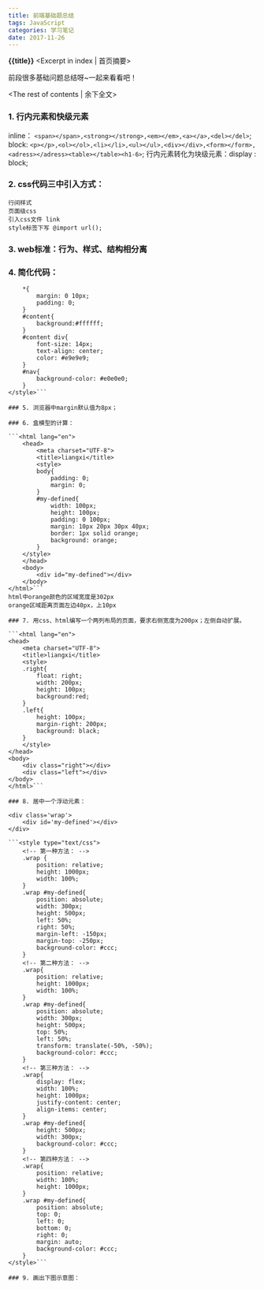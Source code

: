 ```yaml
---
title: 前端基础题总结
tags: JavaScript
categories: 学习笔记
date: 2017-11-26
---
```

**{{title}}** <Excerpt in index | 首页摘要>

前段很多基础问题总结呀~一起来看看吧！
<!-- more -->
<The rest of contents | 余下全文>

### 1. 行内元素和快级元素
inline： `<span></span>,<strong></strong>,<em></em>,<a></a>,<del></del>`;
block:  `<p></p>,<ol></ol>,<li></li>,<ul></ul>,<div></div>,<form></form>,<adress></adress><table></table><h1-6>`;
行内元素转化为块级元素：display : block;

### 2. css代码三中引入方式：
	行间样式
	页面级css
	引入css文件 link
	style标签下写 @import url();

### 3. web标准：行为、样式、结构相分离

### 4. 简化代码：

```<style type="text/css">
	*{
		margin: 0 10px;
		padding: 0;
	}
	#content{
		background:#ffffff;
	}
	#content div{
		font-size: 14px;
		text-align: center;
		color: #e9e9e9;
	}
	#nav{
		background-color: #e0e0e0;
	}
</style>```

### 5. 浏览器中margin默认值为8px；

### 6. 盒模型的计算：

```<html lang="en">
	<head>
		<meta charset="UTF-8">
		<title>liangxi</title>
		<style>
		body{
			padding: 0;
			margin: 0;
		}
		#my-defined{
			width: 100px;
			height: 100px;
			padding: 0 100px;
			margin: 10px 20px 30px 40px;
			border: 1px solid orange;
			background: orange;
		}
	</style>
	</head>
	<body>
		<div id="my-defined"></div>
	</body>
</html>```
html中orange颜色的区域宽度是302px
orange区域距离页面左边40px，上10px

### 7. 用css、html编写一个两列布局的页面，要求右侧宽度为200px；左侧自动扩展。

```<html lang="en">
<head>
	<meta charset="UTF-8">
	<title>liangxi</title>
	<style>
	.right{
		float: right;
		width: 200px;
		height: 100px;
		background:red; 
	}
	.left{
		height: 100px;
		margin-right: 200px;
		background: black;
	}
	</style>
</head>
<body>
	<div class="right"></div>
	<div class="left"></div>
</body>
</html>```

### 8. 居中一个浮动元素：

<div class='wrap'>
	<div id='my-defined'></div>
</div>

```<style type="text/css">
	<!-- 第一种方法： -->
	.wrap {
		position: relative;
		height: 1000px;
		width: 100%;
	}
	.wrap #my-defined{
		position: absolute;
		width: 300px;
		height: 500px;
		left: 50%;
		right: 50%;
		margin-left: -150px;
		margin-top: -250px;
		background-color: #ccc;
	}
	<!-- 第二种方法： -->
	.wrap{
		position: relative;
		height: 1000px;
		width: 100%;
	}
	.wrap #my-defined{
		position: absolute;
		width: 300px;
		height: 500px;
		top: 50%;
		left: 50%;
		transform: translate(-50%, -50%);
		background-color: #ccc;
	}
	<!-- 第三种方法： -->
	.wrap{
		display: flex;
		width: 100%;
		height: 1000px;
		justify-content: center;
		align-items: center;
	}
	.wrap #my-defined{
		height: 500px;
		width: 300px;
		background-color: #ccc;		
	}
	<!-- 第四种方法： -->
	.wrap{
		position: relative;
		width: 100%;
		height: 1000px;
	}
	.wrap #my-defined{
		position: absolute;
		top: 0;
		left: 0;
		bottom: 0;
		right: 0;
		margin: auto;
		background-color: #ccc;
	}
</style>```

### 9. 画出下图示意图：

```
<html lang="en">
	<head>
		<meta charset="UTF-8">
		<title>liangxi</title>
		<style>
			#page{
				width: 520px;
			}
			.nav{
				width:200px;
				float: right;
				background: orange;
			}
			.main{
				width: 200px;
				float: left;
				padding-left: 110px;
				background: black;
			}
			.sub{
				width: 100px;
				float: left;
				margin:10px 0 10px -100px;
			}
			.nav,.sub{
				border: 10px deshed #000;
				height: 300px;
				background: orange;

			}
			.sub{
				height: 280px;
			}
		</style>
	</head>
	<body>
		<div id="page">
			<div class="main"><div class="sub"></div></div>
			<div class="nav"></div>
		</div>
	</body>
</html>
```

### 10. form表单中method属性值及其区别：
	GET 使用URL 或Cookie 传参，而POST将数据，放在BODY中。
	GET 的URL会有长度上的限制， POST可以传输很多数据。
	POST比GET安全。
但其实HTTP协议里没有规定POST数据就要放在BODY里， 也没有要求GET数据就一定要放在URL中而不能放在BODY中。
HTTP协议对GET和POST 都没有对数据的长度进行限制，两方面原因造成数据限制的原因
	早起浏览器会对URL长度进行限制（浏览器URL输入框）
	浏览器会对Content-length进行限制，这是为了服务器安全和稳定。

### 11. 去掉ul>li结构中前面的圆点，并且解决li前面的空余

```
<html lang="en">
<head>
	<meta charset="UTF-8">
	<title>liangxi</title>
	<style>
			ul {
			height: 100px;
			padding: 0;
			list-style: none;
			border: 1px solid black;
		}
	</style>
</head>
<body>
	<ul><li></li></ul>
</body>
</html>
```

### 12. JavaScript中typeof可能返回的结果：number,string,boolean,object,undefined,function,symbol;

### 13. 已知数组var arr = ["goole","microsoft","oracle","阿里"，"freewheel","IBM","爱立信"，"百度"，"企鹅"，"美团"，"去哪儿"，"58同城"，"新浪"，"搜狐"，"大众点评"，"360","汽车之家"，"巨人网络"，"携程"，"4399","凤凰网"，"人民网"]，亲们，如果你想进前十的公司，请用效率最高的方法将此数组按照顺序链接成字符。

`<script type="text/javascript">
	var arr = ["goole","microsoft","oracle","阿里","freewheel","IBM","爱立信","百度","企鹅","美团","去哪儿","58同城","新浪","搜狐","大众点评","360","汽车之家","巨人网络","携程","4399","凤凰网","人民网"];
	console.log(arr.join(','));
</script>`

### 14. 写出html、css、JavaScript注释代码形式：
	html：<!--   -->
	css:/*   */
	js://

### 15. 编写一段JavaScript脚生成下面这段DOM结构。

`<div class="exmple">
	<p class="slogan">成哥，你最帅!</p>
</div>`

JS代码如下：

`<script type="text/javascript">
	var $Div = document.createElement('div');
	var $P = document.createElement('p');
	$Div.className = "exmple";
	$P.className = "slogan";
	$Div.appendChild($P);
	document.body.appendChild($div);
	$P.innerHTML = "成哥，你最帅！";
</script>`

### 16. 为html元素绑定一个事件，如点击事件。写出兼容各个浏览器的事件绑定方法。

`<script type="text/javascript">
	<!-- 兼容各个浏览器的绑定事件： -->
	function addEvent(elem, type, handle){
		if(elem.addEventListener){
			elem.addEventListener(type, handle, false);
		}else if (elem.attachEvent) {
			elem['temp' + type + handle] = handle;
			elem[type + handle]= function (){
				elem['temp' + type + handle].call(elem);
			};
			elem.attachEvent('on' + type, elem[type + handle])
		}else{
			elem['on'+type]=handle;
		}
	}
	<!-- 兼容各个浏览器的一处绑定事件： -->
	function removeEvent(elem, type, handle){
		if(elem.removeEventListener) {
			elem.removeEventListener(type, handle, false);
		}else if(elem.detachEvent) {
			elem.datachEvent(‘on’ + type, elem[type + handle]);
		}else {
			elem[‘on’ + type] = null; //  elem[‘on’ + type] = false;
		}
	}
</script>`

第二种方法：

`<script type="text/javascript">
	function addEvent(elem, type, handle){
		if(elem.addEventListener){
			elem.addEventListener(type, handle, false);
		}else if (elem.attachEvent) {
			elem[handle.name] = function () {
				handle.call(elem);
			};
			elem.attachEvent('on' + type, elem[handle.name]);
		}else{
			elem['on'+type]=handle;
		}
	}
	<!-- 兼容各个浏览器的移除绑定事件： -->
	function removeEvent(elem, type, handle){
		if(elem.removeEventListener) {
			elem.removeEventListener(type, handle, false);
		}else if(elem.detachEvent) {
			elem.datachEvent(‘on’ + type, elem[handle.name]);
		}else {
			elem[‘on’ + type] = null; //  elem[‘on’ + type] = false;
		}
	}
</script>`

### 17. Call,apply:作用都是改变this指向；
区别：传参的方式不同，call直接传，apply利用数组的形式传参；

### 18. 封装ajax,向服务器异步发送数据；

`<script type="text/javascript">
	function ajax(method, url, flag, callback, data){
		var xhr = null;
		if(window.XMLHttpRequest){
			xhr = new window.XMLHttpRequest();
		}else{
			xhr = new ActiveXObject('Mirosoft.XMLHTTP');
		}
		var method = method.toUpperCase();  //对应的是toLowerCase()方法;
		if(method === 'GET'){
			xhr.open('GET', url + '?' + data, flag);
			xhr.send();
		}else if(method === 'POST'){
			xhr.open('POST', url, flag);
			xhr.setRequestHeader('content-type', 'application/x-www-form-urlencoded');
			xhr.send(data);
		}
		xhr.onreadystatechange = function (){
			if(xhr.readyState === 4){
				if(xhr.status === 200){
					callback(xhr.responseText); 
				}
			}
		}
	}
</script>`

### 19. 数组去重 eg：var arr = ['a','b',234,23,'a','b',3,1,234];
第一种方法：

`<script type="text/javascript">
	Array.prototype.unique = function () {
	 var arr = [],
	    obj = {},
	    len = this.length;
	    for(var i = 0;i < len;i++){
	    	if(!obj[this[i]]){
	    		obj[this[i]] = "11";
	    		arr.push(this[i]);
	    	}
	    }
	    return arr;
}
	var arr = [1,1,2,2,2,3,3,33,4,4,5,45,45,];
	[].unique(arr);    --> 结果为：[1，2，3，33，4，5，45]
</script>`
第二种方法：
`<script type="text/javascript">
	Array.prototype.unique = function (arr) {
		return new Set(arr);
	}
	var arr = [1,1,2,2,2,3,3,33,4,4,5,45,45,];
	[].unique(arr);    --> 结果为：[1，2，3，33，4，5，45]
</script>`
第三种方法：
`<script type="text/javascript">
	Array.prototype.unique = function (arr) {
		var temp = [], len = arr.length;
		for(let i = 0; i < len; i++) {
			if(temp.indexOf(arr[i]) === -1) {
				temp.push(arr[i]);
			}
		}
		return temp;
	}
	var arr = [1,1,2,2,2,3,3,33,4,4,5,45,45,];
	[].unique(arr);    --> 结果为：[1，2，3，33，3，4，45]
</script>`
第四种方法：
`<script type="text/javascript">
	Array.prototype.unique = function (arr) {
		var temp = [], len = arr.length;
		for(let i = 0; i < len; i++) {
			if(arr.indexOf(arr[i]) === i) {
				temp.push(arr[i]);
			}
		}
		return temp;
	}
	var arr = [1,1,2,2,2,3,3,33,4,4,5,45,45,];
	[].unique(arr);    --> 结果为：[1，2，3，33，4，5，45]
</script>`
第五种方法：
`<script type="text/javascript">
	Array.prototype.unique = function (arr) {
		var temp = [],index = [], len = arr.length;
		for(let i = 0; i < len; i++) {
			for(let j = i + 1; j < len; j++) {
				if(arr[i] === arr[j]) {
					i ++ ;
					j = i;
				}
			}
			temp.push(arr[i]);
			index.push(i);
		}
		console.log(index);
		return temp;
	}
	var arr = [1,1,2,2,2,3,3,33,4,4,5,45,45,];
	[].unique(arr);    --> 结果为：[1，2，3，33，4，5，45]
</script>`
### 20. 如今有个ul，如果有十亿个li；要求点击li触发事件，弹出对应li的内容

`<ul>
	<li></li>
</ul>`
`<script type="text/javascript">
	var oUl = document.getElementsByTagName('ul')[0];
	oUl.onclick = function  (e) {
		var event = e || window.event;
		var target = event.target || event.srcElement;
		console.log(target.innerHTML);
	}
</script>`

### 21. 阻止事件冒泡和事件默认时间

`<script type="text/javascript">
	<!-- //取消冒泡 -->
	function stopBubble(e) {
		if(e.stopPropagation){
			e.stopPropagation();
		}else{
			e.cancelBubble = true;
		}
	}     
	<!-- //阻止默认事件 -->
	function  cancelHandler(e){
		if(e.preventDefault){
			e.preventDefault();
		}else{
			e.returnValue = false;
		}
	}
</script>`

### 22. 什么是DOM：
DOM是操作css，html的一套编程接口；
DOM对象即为宿主对象，浏览器厂商定义的；
DOM定义了表示和修改文档所需的方法。
对html和xml编程接口不是css

### 23. 利用JavaScript取非行间样式，要求兼容性各个浏览器

`<script type="text/javascript">
	function getComputedStyle(obj,styleProp){
		if (window.getComputedStyle) {
			return window.getComputedStyle(obj,false)[styleProp];
		}else{
			return obj.currentStyle[styleProp];
		}
	}
</script>`

### 24. 运行test()和new test()的结果是什么：

`<script type="text/javascript">
	var a = 5;
	function test(){
		a=0;
		alert(a);
		alert(this.a);
		var a;
		alert(a);
	}
</script>`
结果是：0 5 0    ,    0 undefined 0

### 25. 有字符串"aaaaabbbccccddddeeefgaa",转换为连续不重复的字符串

`<script type="text/javascript">
	var str = "aaaaabbbccccddddeeefgaa";
	var reg = /(.)\1*/g;
	console.log(str.replace(reg,"$1"));
</script>`

### 26. 一串连续数字实现打点功能：100000000转换成：1.000.000.000

`<script type="text/javascript">
	var str = "1000000000";
	var reg = /(?=(\B)(\d{3})+$)/g;
	console.log(str.replace(reg,"."));
</script>`

### 27. 写出运算结果：

```<script type="text/javascript">
	alert(typeof(a))--undefined
	alert(typeof(undefined))--undefined
	alert(typeof(NaN))--number
	alert(typeof(null))--object

	var a = "123abc";
	alert(typeof(+a));--number
	alert(typeof(!!a));--boolean
	alert(typeof(a + ""));--string

	alert(1 == "1"); --true
	alert(NaN == NaN); --flase
	alert(NaN == undefined);--flase
	alert("11" + 11);--1111
	alert(1==="1")--flase
	alert(parseInt("123abc"))--123

	var num = 1232123.3456789;
	alert(num.toFixed(3));--1232123.346
	//toFixed只在number类型上可以用，保留几位有效数字，四舍五入

	// typeof(typeof(a))--string
</script>```

### 28. 打印当前年月时分秒

`<script type="text/javascript">
	var date = new Date();
  console.log(date.getFullYear + "年" + (date.getMonth() + 1) + "月" + date.getDate() + "日"+ date.getHours() + "时" + date.getMinutes() + "分" + date.getSeconds() + "秒");
</script>`

### 29. css中，font-size设置的是字体的高；单位是px，em是相对值。

### 30. 有html结构：
	
    `<div style="background-color:red;margin:0 0 100px 0;">123</div>
	<div style="background-color:red;margin:200px 0 0 0;">234</div>`

	他们之间的间距是：200px

### 31. 简单说说自定义构造函数创建对象的原理：
	在函数的最前面隐式的加上 this = {}；最后隐式的返回 return this；

### 32. 写出一种原型链实现继承的方式：圣杯模式

```<script type="text/javascript">

	var inherit =(function(){

	var F = function(){};
		return function(P,C){
			F.prototype = P.prototype;
			C.prototype = new F();
			C.prototype.constructor = C;
			C.prototype.uber = P.prototype;
		}
	}());
</script>```

### 33. 深度克隆：

`<script type="text/javascript">
	Array.prototype.deepClone = function (parent, child) {
      	 var child = {} || child;
      	 var toStr = Object.prototype.toString,
      	     arrStr = '[object Array]';
      	 for(var prop in parent){
      	 	if(parent.hasOwnProperty(prop)){
      	 		if(typeof(parent[prop]) === "object"){
                    child[prop] = (toStr.call(parent[prop]) === arrStr) ? []:
                    {};
                    deepClone(parent[prop], child[prop]);
      	 		}else{
      	 			child[prop] = parent[prop];
      	 		}
      	 	}
      	 }
      }
</script>`

### 34. 描述预编译过程：
	（1）创建AO对象；
	（2）找形参和变量声明，将变量和形参作为AO对象的属性名，值为undefined；
	（3）将实参和形参相统一；
	（4）在函数体里找函数声明，将函数声明作为AO对象的属性名，将函数体作为赋值对象赋予函数名。

### 35. 介绍js语言特点：
	单线程；脚本语言；解释性语言，解释一行执行一行；ECMA标注；弱数据类型语言；可以跨平台；

### 36. 介绍主流浏览器以及他们相应的内核，介绍浏览器分为哪几部分，内核呢？
	浏览器分为：shell与内核（js引擎，渲染引擎，其他）
  主流浏览器：IE（trident）；chrome（webkit/blink）；safari（webkit）；Firefox（Gecko）；Opera（presto）；

### 37. 简述js时间线的顺序：
	1、创建Document对象，开始解析web页面。document.readyState = 'loading'。
	2、遇到link外部css，创建线程加载，并继续解析文档。
	3、遇到script外部js，并且没有设置async、defer，浏览器加载，并阻塞，等待js加载完成并执行该脚本，然后继续解析文档。
	4、遇到script外部js，并且设置有async、defer，浏览器创建线程加载，并继续解析文档。对于async属性的脚本，脚本加载完成后立即执行。（异步禁止使用document.write()）
	5、遇到img等，先正常解析dom结构，然后浏览器异步加载src，并继续解析文档。
	6、当文档解析完成，document.readyState = 'interactive'。
	7、文档解析完成后（就是所有dom节点都解析完），所有设置有defer的脚本会按照顺序执行。（注意与async的不同,但同样禁止使用document.write()）;
	8、document对象触发DOMContentLoaded事件，这也标志着程序执行从同步脚本执行阶段，转化为事件驱动阶段。
	9、当所有async的脚本加载完成并执行后、img等加载完成后，document.readyState = 'complete'，window对象触发load事件。
	10、从此，以异步响应方式处理用户输入、网络事件等。

### 38. 异步加载js的几种方案：
	defer async
异步加载兼容性写法：

```<script type="text/javascript">
  function asyncLoaded (url,callback) {
      var script = document.createElement('script');
      script.type = "text/javascript";
      if (script.readySate) {
          script.onreadystatechange = function (){
              if (script.readySate == "complete" || script.readySate == "loaded") {
                  obj[callback]();
                  script.onreadystatechange = null ;
              }
          }
      }else{
          script.onload = function(){
              obj[callback]();
          }
      }
      script.src = url ;
      document.head.appendChild(script);
  }

</script>```

### 39. 打印结果：

`<script type="text/javascript">
	var a = (10*3-4/2 + 1)%2,
		b = 3;
	b %= a + 3;
	console.log(a++);
	console.log(--b);
</script>`

	结果：1   2

### 40. 使用原生js，addEventListener,给每个li元素绑定一个click事件，输出他们的顺序。

`<ul>
    <li>a</li>
    <li>a</li>
    <li>a</li>
    <li>a</li>
</ul>`

`<script type="text/javascript">
	var liCollection = document.getElementsByTagName('li'),
	len = liCollection.length;
	for (var i = 0; i < len; i++) {
		(function(j){
			liCollection[j].addEventListener('click',function(){
				console.log(j);
			}false);
		}(i))
	}
</script>`
### 41. 一个字符串由[a-z]组成，找出第一个只出现一次的字母

`<script type="text/javascript">
	Array.prototype.unique = function() {
	 var len = this.length,
	     obj = {},
	     arr = [];
	 for(var i = 0; i < len; i++){
	   if(!obj[this[i]]) {
	     obj[this[i]] = "1";
	     arr.push(this[i]);
	   }
	 }
	 return arr;
	}
	var str = "abaadf";
	var arr = str.split("");
	var arr1 = arr.unique();
	console.log(arr1[0]);
</script>`
### 42. 打印结果：

`<script type="text/javascript">
	var name = "222";
	var a = {
		name:"111",
		say:function(){
			console.log(this.name);
		}
	}
	var fun = a.say;
	fun();
	a.say();
	var b = {
		name:"333",
		say:function(fun){
			fun();
		}
	}
	b.say(a.say);
	b.say=a.say;
	b.say();
</script>`

结果： 222  111  222  333

### 43. 原始值

`<script type="text/javascript">
	var str = "你成哥很帅";
	str.length = 3;
	console.log(str);	
</script>`

执行结果为：你成哥很帅
原因：原始值不可改变

### 44. 请用多种方法创造对象：
	字面量 var obj = {}；
	构造函数 var obj = new Object{};
	var obj = Object.create(原型)

### 45. 解决污染全局变量
	命名空间，闭包

### 46. 枚举一个对象中所有自有属性：

```<script type="text/javascript">

  Person.prototype.lastName = "ji";

  function Person(name,age){
    this.name  = name;
    this.age = age ;
  }

  var oPerson = new Person ('cheng',123);
  for(var prop in oPerson){
    if(oPerson.hasOwnProperty(prop)){
    console.log(oPerson[prop]);
    }
}
</script>```
### 47. 让数组里的数据从大到小排列：

`<script type="text/javascript">
	arr.sort(function(a,b){
		return a - b;
	}());
</script>`

### 48. es5严格模式如何使用，应该注意些什么：

`<script type="text/javascript">
全局严格模式:直接加 字符串："use strict";
局部函数内严格模式（推荐）
function test(){
    "use strict";
}
注意：不支持with,arguments.callee,func.caller,变量赋值前必须声明，局部this必须被赋值(Person.call(null/undefined) 赋值什么就是什么),拒绝重复属性和参数
</script>`

### 49. 选择html元素节点几种方法，以及他们各自的兼容性问题及特点：

`<script type="text/javascript">
		getElementsByTagName()[0];
		getElementById();
		getElementsByName();
		getElementByClassName(); interactive8及以下不兼容
		querySelectorAll();非实时ie7及以下不兼容
		querySelector();非实时ie7及以下不兼容
	1.getElementById方法定义在Document.prototype上，即Element节点上不能使用。
	2.getElementsByName方法定义在HTMLDocument.prototype上，即非html中的document以外不能使用(xml document,Element)
	3.getElementsByTagName方法定义在Document.prototype 和 Element.prototype上
	4.HTMLDocument.prototype定义了一些常用的属性，body,head,分别指代HTML文档中的<body><head>标签。
	5.Document.prototype上定义了documentElement属性，指代文档的根元素，在HTML文档中，他总是指代<html>元素
	6.getElementsByClassName、querySelectorAll、querySelector在Document,Element类中均有定义
</script>`

### 50. 说出节点类型的值为1,2,3,8,9的值对应的节点是什么：
元素节点   —— 1 
属性节点   —— 2
文本节点   —— 3 
注释节点   —— 8
document  —— 9 单独成一类 文档节点
<!-- DocumentFragment  ——  11 文档碎片 --> 
<!-- 获取节点类型   nodeType  -->

### 51. 鼠标事件的触发顺序：
	mousedown; focus; mouseup; click;
	右键事件：
	
    `<script type="text/javascript">	
	elem.onmousedown = function (e) {
		if(e.button == 2){
			alert("右键点击")
		}
	}
	</script>`

### 52. 数据格式JSON转换为字符串，以及把字符串转换为JSON的方法

`<script type="text/javascript">
	JSON.parse();  string — > json字符串
JSON.stringify();   json — > string
</script>`

### 53. BOM对象及其功能：
    Window     JavaScript 层级中的顶层对象，表示浏览器窗口。
    	属性：
	    	closed	返回窗口是否已被关闭。
	    	document	对 Document 对象的只读引用。
			history	对 History 对象的只读引用。
			innerheight	返回窗口的文档显示区的高度。
			innerwidth	返回窗口的文档显示区的宽度。
		方法：
			alert()	显示带有一段消息和一个确认按钮的警告框。
			blur()	把键盘焦点从顶层窗口移开。
			clearInterval()	取消由 setInterval() 设置的 timeout。 
	
	Navigator  包含客户端浏览器的信息。
		属性：
			appCodeName	返回浏览器的代码名。 
		方法：
			javaEnabled()	规定浏览器是否启用 Java。
	
	Screen     包含客户端显示屏的信息。 
		属性：
			availHeight	返回显示屏幕的高度 (除 Windows 任务栏之外)。
			availWidth	返回显示屏幕的宽度 (除 Windows 任务栏之外)。
			width	返回显示器屏幕的宽度。
		
	History    包含了浏览器窗口访问过的 URL。 
		属性：
			length	返回浏览器历史列表中的 URL 数量。
		方法：
			back()	加载 history 列表中的前一个 URL。
			forward()	加载 history 列表中的下一个 URL。
			go()	加载 history 列表中的某个具体页面。

	Location   包含了当前 URL 的信息。
		属性：
			href	设置或返回完整的 URL。
		方法：
			assign()	加载新的文档。
			reload()	重新加载当前文档。
			replace()	用新的文档替换当前文档。

### 54. 说明position定位的值有什么区别，如果有不能兼容的问题，如何解决
	absolute 绝对定位
	relative 相对定位
	fixed	 相对可视区定位，而且脱离原来位置 ie6不能用
    sticky回去查一查

### 55. 添加css代码使得ul外观可以包住li：

```<style type="text/css">
	ul{
		list-style: none;
		padding: 0;
	}
	ul>li{
		float: left;
	}


	ul:after{
	content:"";
	display:inline-block;
	clear:both;
}
</style>```

`<ul>
	<li></li>
	<li></li>
	<li></li>
</ul>`

### 56. 熟知的选择优先级关系（权重）
	！important			无穷大
	style（行间样式）	1000
	id					100
	class/属性/伪类		10
	标签/伪元素			1
	通配符*				0

### 57. display值及含义
display值： inline---行级元素，不沾满整行，不可以改变宽高
			block----块级元素 沾满整行 可以改变宽高
			inline-block----行级块元素 不占满整行 可以改变宽高 

### 58. 写一个输入框，带有js功能，鼠标聚焦提示消息信息，失去焦点显示提示信息

```<style type="text/css">
	input{
		border: 1px solid black;
		color: #999;
	}

	.fontGrey{
	color: #999;
	}
	.fontNormal{
	color: #424242;
	}

</style>```
```</head>
<body>
	username:<input tyoe="text" value="请输入用户名"onfocus="if(this value='请输入用户名'){this.value='';this.className='fontNormal'}"onblur="if(this.value==''){this.value='请输入用户名';this.className='fontGrey'}" onchange="console.log(this.value)">
</body>```

### 59. 写出打印结果并说明原因：

`<script type="text/javascript">
	function fn(a,b){
		arguments[0] = 1;
		console.log(a);
		fn(2,1);
	}
	打印：1;
	原因：实参，形参相统一;
</script>`

### 60. 将下列变量转化为小驼峰形式：my-first-name->myFirstName

`<script type="text/javascript">
	var str = "my-first-name";
	var reg =/-(\w)/g;
	var test = str.replace(reg,function($,$1){
		return $1.toUpperCase();
	});
	console.log(test);
</script>`

### 61. 将aaaaabbbb字符串调换成bbbbaaaa形式

`<script type="text/javascript">
	var str = "aaaabbbb";
	 var reg = /(\w{4})(\w{4})/g;
	 console.log(str.replace(reg,"$2$1"));
</script>`

说一下你对前端的理解.